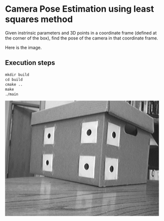 # Camera Pose Estimation using least squares method

Given instrinsic parameters and 3D points in a coordinate frame (defined at the corner of the box),
find the pose of the camera in that coordinate frame.

Here is the image.

## Execution steps

```
mkdir build
cd build
cmake ..
make
./main
```


![alt text](images/image.jpg)
